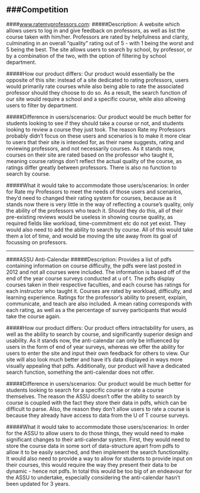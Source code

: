 ###Competition
---
####www.ratemyprofessors.com:
#####Description:
A website which allows users to log in and give feedback on professors, as well as list the course
taken with him/her. Professors are rated by helpfulness and clarity, culminating in an overall “quality”
rating out of 5 - with 1 being the worst and 5 being the best. The site allows users to search by school,
by professor, or by a combination of the two, with the option of filtering by school department.

#####How our product differs:
Our product would essentially be the opposite of this site: instead of a site dedicated to rating professors,
users would primarily rate courses while also being able to rate the associated professor should they choose
to do so. As a result, the search function of our site would require a school and a specific course, while also
allowing users to filter by department.

#####Difference in users/scenarios:
Our product would be much better for students looking to see if they should take a course or not, and students
looking to review a course they just took. The reason Rate my Professors probably didn’t focus on these users
and scenarios is to make it more clear to users that their site is intended for, as their name suggests, rating
and reviewing professors, and not necessarily courses. As it stands now, courses on their site are rated based 
on the professor who taught it, meaning course ratings don’t reflect the actual quality of the course, as ratings
differ greatly between professors. There is also no function to search by course.

#####What it would take to accommodate those users/scenarios:
In order for Rate my Professors to meet the needs of those users and scenarios, they’d need to changed their
rating system for courses, because as it stands now there is very little in the way of reflecting a course’s
quality, only the ability of the professors who teach it. Should they do this, all of their pre-existing reviews
would be useless in showing course quality, as required fields like workload, time-commitment etc do not yet
exist. They would also need to add the ability to search by course. All of this would take them a lot of time,
and would be moving the site away from its goal of focussing on professors.

---

####ASSU Anti-Calendar
#####Description:
Provides a list of pdfs containing information on course difficulty, the pdfs were last posted in 2012 and not
all courses were included. The information is based off of the end of the year course surveys conducted at u of t.
The pdfs display courses taken in their respective faculties, and each course has ratings for each instructor who
taught it. Courses are rated by workload, difficulty, and learning experience. Ratings for the professor’s ability
to present, explain, communicate, and teach are also included. A mean rating corresponds with each rating, as well
as a the percentage of survey participants that would take the course again.

#####How our product differs:
Our product offers intractability for users, as well as the ability to search by course, and significantly superior
design and usability. As it stands now, the anti-calendar can only be influenced by users in the form of end of
year surveys, whereas we offer the ability for users to enter the site and input their own feedback for others
to view. Our site will also look much better and have it’s data displayed in ways more visually appealing that
pdfs. Additionally, our product will have a dedicated search function, something the anti-calendar does not offer.

#####Difference in users/scenarios:
Our product would be much better for students looking to search for a specific course or rate a course
themselves. The reason the ASSU doesn’t offer the ability to search by course is coupled with the fact they 
store their data in pdfs, which can be difficult to parse. Also, the reason they don’t allow users to rate a 
course is because they already have access to data from the U of T course surveys.

#####What it would take to accommodate those users/scenarios:
In order for the ASSU to allow users to do those things, they would need to make significant changes to
their anti-calendar system. First, they would need to store the course data in some sort of data-structure
apart from pdfs to allow it to be easily searched, and then implement the search functionality. It would also
need to provide a way to allow for students to provide input on their courses, this would require the way
they present their data to be dynamic - hence not pdfs. In total this would be too big of an endeavour for
the ASSU to undertake, especially considering the anti-calendar hasn’t been updated for 3 years.
